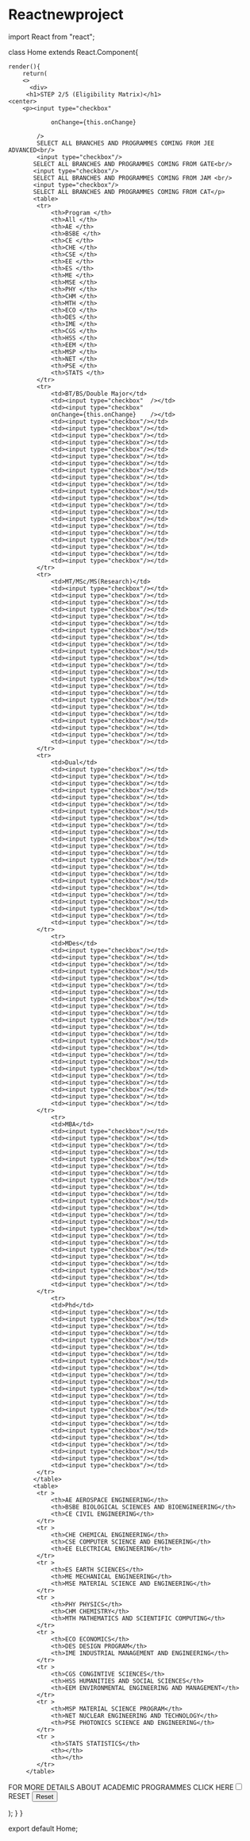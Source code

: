 # Reactnewproject
import React from "react";

class Home extends React.Component{

    render(){
        return(
        <>
          <div>
         <h1>STEP 2/5 (Eligibility Matrix)</h1>
	<center>
		<p><input type="checkbox" 
	
				onChange={this.onChange}
		    
			/>
			SELECT ALL BRANCHES AND PROGRAMMES COMING FROM JEE ADVANCED<br/>
			<input type="checkbox"/>
		   SELECT ALL BRANCHES AND PROGRAMMES COMING FROM GATE<br/>
		   <input type="checkbox"/>
		   SELECT ALL BRANCHES AND PROGRAMMES COMING FROM JAM <br/>
		   <input type="checkbox"/>
		   SELECT ALL BRANCHES AND PROGRAMMES COMING FROM CAT</p>
		   <table>
		   	<tr>
		   		<th>Program </th>
		   		<th>All </th>
		   		<th>AE </th>
		   		<th>BSBE </th>
		   		<th>CE </th>
		   		<th>CHE </th>
		   		<th>CSE </th>
		   		<th>EE </th>
		   		<th>ES </th>
		   		<th>ME </th>
		   		<th>MSE </th>
		   		<th>PHY </th>
		   		<th>CHM </th>
		   		<th>MTH </th>
		   		<th>ECO </th>
		   		<th>DES </th>
		   		<th>IME </th>
		   		<th>CGS </th>
		   		<th>HSS </th>
		   		<th>EEM </th>
		   		<th>MSP </th>
		   		<th>NET </th>
		   		<th>PSE </th>
		   		<th>STATS </th>
		   	</tr>
		   	<tr>
		   		<td>BT/BS/Double Major</td>
		   		<td><input type="checkbox"	/></td>
		   		<td><input type="checkbox"         
				onChange={this.onChange}	/></td>
		   		<td><input type="checkbox"/></td>
		   		<td><input type="checkbox"/></td>
		   		<td><input type="checkbox"/></td>
		   		<td><input type="checkbox"/></td>
		   		<td><input type="checkbox"/></td>
		   		<td><input type="checkbox"/></td>
		   		<td><input type="checkbox"/></td>
		   		<td><input type="checkbox"/></td>
		   		<td><input type="checkbox"/></td>
		   		<td><input type="checkbox"/></td>
		   		<td><input type="checkbox"/></td>
		   		<td><input type="checkbox"/></td>
		   		<td><input type="checkbox"/></td>
		   		<td><input type="checkbox"/></td>
		   		<td><input type="checkbox"/></td>
		   		<td><input type="checkbox"/></td>
		   		<td><input type="checkbox"/></td>
		   		<td><input type="checkbox"/></td>
		   		<td><input type="checkbox"/></td>
		   		<td><input type="checkbox"/></td>
		   		<td><input type="checkbox"/></td>
		   	</tr>
		   	<tr>
		   		<td>MT/MSc/MS(Research)</td>
		   		<td><input type="checkbox"/></td>
		   		<td><input type="checkbox"/></td>
		   		<td><input type="checkbox"/></td>
		   		<td><input type="checkbox"/></td>
		   		<td><input type="checkbox"/></td>
		   		<td><input type="checkbox"/></td>
		   		<td><input type="checkbox"/></td>
		   		<td><input type="checkbox"/></td>
		   		<td><input type="checkbox"/></td>
		   		<td><input type="checkbox"/></td>
		   		<td><input type="checkbox"/></td>
		   		<td><input type="checkbox"/></td>
		   		<td><input type="checkbox"/></td>
		   		<td><input type="checkbox"/></td>
		   		<td><input type="checkbox"/></td>
		   		<td><input type="checkbox"/></td>
		   		<td><input type="checkbox"/></td>
		   		<td><input type="checkbox"/></td>
		   		<td><input type="checkbox"/></td>
		   		<td><input type="checkbox"/></td>
		   		<td><input type="checkbox"/></td>
		   		<td><input type="checkbox"/></td>
		   		<td><input type="checkbox"/></td>
		   	</tr>
		   	<tr>
		   		<td>Dual</td>
		   		<td><input type="checkbox"/></td>
		   		<td><input type="checkbox"/></td>
		   		<td><input type="checkbox"/></td>
		   		<td><input type="checkbox"/></td>
		   		<td><input type="checkbox"/></td>
		   		<td><input type="checkbox"/></td>
		   		<td><input type="checkbox"/></td>
		   		<td><input type="checkbox"/></td>
		   		<td><input type="checkbox"/></td>
		   		<td><input type="checkbox"/></td>
		   		<td><input type="checkbox"/></td>
		   		<td><input type="checkbox"/></td>
		   		<td><input type="checkbox"/></td>
		   		<td><input type="checkbox"/></td>
		   		<td><input type="checkbox"/></td>
		   		<td><input type="checkbox"/></td>
		   		<td><input type="checkbox"/></td>
		   		<td><input type="checkbox"/></td>
		   		<td><input type="checkbox"/></td>
		   		<td><input type="checkbox"/></td>
		   		<td><input type="checkbox"/></td>
		   		<td><input type="checkbox"/></td>
		   		<td><input type="checkbox"/></td>
		   	</tr>
		   		<tr>
		   		<td>MDes</td>
		   		<td><input type="checkbox"/></td>
		   		<td><input type="checkbox"/></td>
		   		<td><input type="checkbox"/></td>
		   		<td><input type="checkbox"/></td>
		   		<td><input type="checkbox"/></td>
		   		<td><input type="checkbox"/></td>
		   		<td><input type="checkbox"/></td>
		   		<td><input type="checkbox"/></td>
		   		<td><input type="checkbox"/></td>
		   		<td><input type="checkbox"/></td>
		   		<td><input type="checkbox"/></td>
		   		<td><input type="checkbox"/></td>
		   		<td><input type="checkbox"/></td>
		   		<td><input type="checkbox"/></td>
		   		<td><input type="checkbox"/></td>
		   		<td><input type="checkbox"/></td>
		   		<td><input type="checkbox"/></td>
		   		<td><input type="checkbox"/></td>
		   		<td><input type="checkbox"/></td>
		   		<td><input type="checkbox"/></td>
		   		<td><input type="checkbox"/></td>
		   		<td><input type="checkbox"/></td>
		   		<td><input type="checkbox"/></td>
		   	</tr>
		   		<tr>
		   		<td>MBA</td>
		   		<td><input type="checkbox"/></td>
		   		<td><input type="checkbox"/></td>
		   		<td><input type="checkbox"/></td>
		   		<td><input type="checkbox"/></td>
		   		<td><input type="checkbox"/></td>
		   		<td><input type="checkbox"/></td>
		   		<td><input type="checkbox"/></td>
		   		<td><input type="checkbox"/></td>
		   		<td><input type="checkbox"/></td>
		   		<td><input type="checkbox"/></td>
		   		<td><input type="checkbox"/></td>
		   		<td><input type="checkbox"/></td>
		   		<td><input type="checkbox"/></td>
		   		<td><input type="checkbox"/></td>
		   		<td><input type="checkbox"/></td>
		   		<td><input type="checkbox"/></td>
		   		<td><input type="checkbox"/></td>
		   		<td><input type="checkbox"/></td>
		   		<td><input type="checkbox"/></td>
		   		<td><input type="checkbox"/></td>
		   		<td><input type="checkbox"/></td>
		   		<td><input type="checkbox"/></td>
		   		<td><input type="checkbox"/></td>
		   	</tr>
		   		<tr>
		   		<td>Phd</td>
		   		<td><input type="checkbox"/></td>
		   		<td><input type="checkbox"/></td>
		   		<td><input type="checkbox"/></td>
		   		<td><input type="checkbox"/></td>
		   		<td><input type="checkbox"/></td>
		   		<td><input type="checkbox"/></td>
		   		<td><input type="checkbox"/></td>
		   		<td><input type="checkbox"/></td>
		   		<td><input type="checkbox"/></td>
		   		<td><input type="checkbox"/></td>
		   		<td><input type="checkbox"/></td>
		   		<td><input type="checkbox"/></td>
		   		<td><input type="checkbox"/></td>
		   		<td><input type="checkbox"/></td>
		   		<td><input type="checkbox"/></td>
		   		<td><input type="checkbox"/></td>
		   		<td><input type="checkbox"/></td>
		   		<td><input type="checkbox"/></td>
		   		<td><input type="checkbox"/></td>
		   		<td><input type="checkbox"/></td>
		   		<td><input type="checkbox"/></td>
		   		<td><input type="checkbox"/></td>
		   		<td><input type="checkbox"/></td>
		   	</tr>
		   </table>
		   <table>
		   	<tr >
		   		<th>AE AEROSPACE ENGINEERING</th>
		   		<th>BSBE BIOLOGICAL SCIENCES AND BIOENGINEERING</th>
		   		<th>CE CIVIL ENGINEERING</th>
		   	</tr>
		   	<tr >
		   		<th>CHE CHEMICAL ENGINEERING</th>
		   		<th>CSE COMPUTER SCIENCE AND ENGINEERING</th>
		   		<th>EE ELECTRICAL ENGINEERING</th>
		   	</tr>
		   	<tr >
		   		<th>ES EARTH SCIENCES</th>
		   		<th>ME MECHANICAL ENGINEERING</th>
		   		<th>MSE MATERIAL SCIENCE AND ENGINEERING</th>
		   	</tr>
		   	<tr >
		   		<th>PHY PHYSICS</th>
		   		<th>CHM CHEMISTRY</th>
		   		<th>MTH MATHEMATICS AND SCIENTIFIC COMPUTING</th>
		   	</tr>
		   	<tr >
		   		<th>ECO ECONOMICS</th>
		   		<th>DES DESIGN PROGRAM</th>
		   		<th>IME INDUSTRIAL MANAGEMENT AND ENGINEERING</th>
		   	</tr>
		   	<tr >
		   		<th>CGS CONGINTIVE SCIENCES</th>
		   		<th>HSS HUMANITIES AND SOCIAL SCIENCES</th>
		   		<th>EEM ENVIRONMENTAL ENGINEERING AND MANAGEMENT</th>
		   	</tr>
		   	<tr >
		   		<th>MSP MATERIAL SCIENCE PROGRAM</th>
		   		<th>NET NUCLEAR ENGINEERING AND TECHNOLOGY</th>
		   		<th>PSE PHOTONICS SCIENCE AND ENGINEERING</th>
		   	</tr>
		   	<tr >
		   		<th>STATS STATISTICS</th>
		   		<th></th>
		   		<th></th>
		   	</tr>
         </table>
         
  </center>
<p>FOR MORE DETAILS ABOUT ACADEMIC PROGRAMMES CLICK HERE<input type="checkbox"/><br/>
    RESET 
    <button type="reset" value="Reset">Reset</button></p>
        </div>
        </>
        );
    }
}

export default Home;
